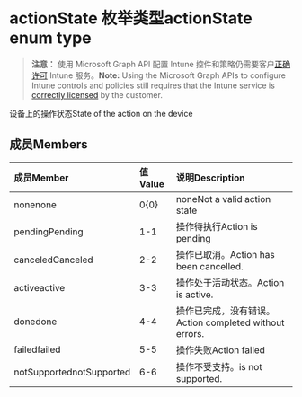 # <a name="actionstate-enum-type"></a><span data-ttu-id="1edc9-101">actionState 枚举类型</span><span class="sxs-lookup"><span data-stu-id="1edc9-101">actionState enum type</span></span>

> <span data-ttu-id="1edc9-102">**注意：** 使用 Microsoft Graph API 配置 Intune 控件和策略仍需要客户[正确许可](https://go.microsoft.com/fwlink/?linkid=839381) Intune 服务。</span><span class="sxs-lookup"><span data-stu-id="1edc9-102">**Note:** Using the Microsoft Graph APIs to configure Intune controls and policies still requires that the Intune service is [correctly licensed](https://go.microsoft.com/fwlink/?linkid=839381) by the customer.</span></span>

<span data-ttu-id="1edc9-103">设备上的操作状态</span><span class="sxs-lookup"><span data-stu-id="1edc9-103">State of the action on the device</span></span>
## <a name="members"></a><span data-ttu-id="1edc9-104">成员</span><span class="sxs-lookup"><span data-stu-id="1edc9-104">Members</span></span>
|<span data-ttu-id="1edc9-105">成员</span><span class="sxs-lookup"><span data-stu-id="1edc9-105">Member</span></span>|<span data-ttu-id="1edc9-106">值</span><span class="sxs-lookup"><span data-stu-id="1edc9-106">Value</span></span>|<span data-ttu-id="1edc9-107">说明</span><span class="sxs-lookup"><span data-stu-id="1edc9-107">Description</span></span>|
|:---|:---|:---|
|<span data-ttu-id="1edc9-108">none</span><span class="sxs-lookup"><span data-stu-id="1edc9-108">none</span></span>|<span data-ttu-id="1edc9-109">0</span><span class="sxs-lookup"><span data-stu-id="1edc9-109">{0}</span></span>|<span data-ttu-id="1edc9-110">none</span><span class="sxs-lookup"><span data-stu-id="1edc9-110">Not a valid action state</span></span>|
|<span data-ttu-id="1edc9-111">pending</span><span class="sxs-lookup"><span data-stu-id="1edc9-111">Pending</span></span>|<span data-ttu-id="1edc9-112">1</span><span class="sxs-lookup"><span data-stu-id="1edc9-112">-1</span></span>|<span data-ttu-id="1edc9-113"> 操作待执行</span><span class="sxs-lookup"><span data-stu-id="1edc9-113">Action is pending</span></span>|
|<span data-ttu-id="1edc9-114">canceled</span><span class="sxs-lookup"><span data-stu-id="1edc9-114">Canceled</span></span>|<span data-ttu-id="1edc9-115">2</span><span class="sxs-lookup"><span data-stu-id="1edc9-115">-2</span></span>|<span data-ttu-id="1edc9-116">操作已取消。</span><span class="sxs-lookup"><span data-stu-id="1edc9-116">Action has been cancelled.</span></span>|
|<span data-ttu-id="1edc9-117">active</span><span class="sxs-lookup"><span data-stu-id="1edc9-117">active</span></span>|<span data-ttu-id="1edc9-118">3</span><span class="sxs-lookup"><span data-stu-id="1edc9-118">-3</span></span>|<span data-ttu-id="1edc9-119">操作处于活动状态。</span><span class="sxs-lookup"><span data-stu-id="1edc9-119">Action is active.</span></span>|
|<span data-ttu-id="1edc9-120">done</span><span class="sxs-lookup"><span data-stu-id="1edc9-120">done</span></span>|<span data-ttu-id="1edc9-121">4</span><span class="sxs-lookup"><span data-stu-id="1edc9-121">-4</span></span>|<span data-ttu-id="1edc9-122">操作已完成，没有错误。</span><span class="sxs-lookup"><span data-stu-id="1edc9-122">Action completed without errors.</span></span>|
|<span data-ttu-id="1edc9-123">failed</span><span class="sxs-lookup"><span data-stu-id="1edc9-123">failed</span></span>|<span data-ttu-id="1edc9-124">5</span><span class="sxs-lookup"><span data-stu-id="1edc9-124">-5</span></span>|<span data-ttu-id="1edc9-125">操作失败</span><span class="sxs-lookup"><span data-stu-id="1edc9-125">Action failed</span></span>|
|<span data-ttu-id="1edc9-126">notSupported</span><span class="sxs-lookup"><span data-stu-id="1edc9-126">notSupported</span></span>|<span data-ttu-id="1edc9-127">6</span><span class="sxs-lookup"><span data-stu-id="1edc9-127">-6</span></span>|<span data-ttu-id="1edc9-128">操作不受支持。</span><span class="sxs-lookup"><span data-stu-id="1edc9-128">is not supported.</span></span>|



